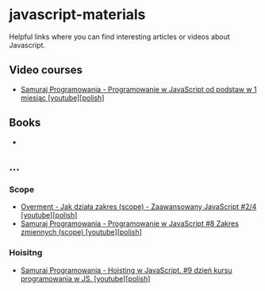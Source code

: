 # javascript-materials
Helpful links where you can find interesting articles or videos about Javascript.

## Video courses
* [Samuraj Programowania - Programowanie w JavaScript od podstaw w 1 miesiąc [youtube][polish]](https://www.youtube.com/playlist?list=PLTs20Q-BTEMPRSzhrlAuu7yus1BuOLVrS])

## Books
*

## ...

### Scope
* [Overment - Jak działa zakres (scope) - Zaawansowany JavaScript #2/4 [youtube][polish]](https://youtu.be/41WCKu3dHNU)
* [Samuraj Programowania - Programowanie w JavaScript #8 Zakres zmiennych (scope) [youtube][polish]](https://www.youtube.com/watch?v=aFRigWN4sOQ)

### Hoisitng
* [Samuraj Programowania - Hoisting w JavaScript. #9 dzień kursu programowania w JS. [youtube][polish]](https://www.youtube.com/watch?v=9E5a6j8IIn4)
